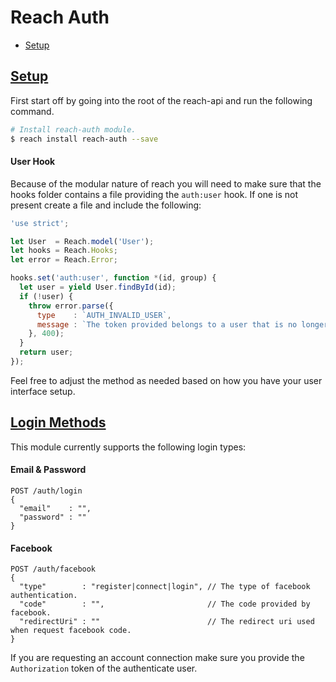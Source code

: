 # Reach Auth

  - [Setup](#setup)

## [Setup](#setup)

First start off by going into the root of the reach-api and run the following command.

```sh
# Install reach-auth module.
$ reach install reach-auth --save
```

#### User Hook

Because of the modular nature of reach you will need to make sure that the hooks folder contains a file providing the `auth:user` hook. If one is not present create a file and include the following:

```js
'use strict';

let User  = Reach.model('User');
let hooks = Reach.Hooks;
let error = Reach.Error;

hooks.set('auth:user', function *(id, group) {
  let user = yield User.findById(id);
  if (!user) {
    throw error.parse({
      type    : `AUTH_INVALID_USER`,
      message : `The token provided belongs to a user that is no longer accessible.`
    }, 400);
  }
  return user;
});
```

Feel free to adjust the method as needed based on how you have your user interface setup.

## [Login Methods](#login-methods)

This module currently supports the following login types:

#### Email & Password

```
POST /auth/login
{
  "email"    : "",
  "password" : ""
}
```

#### Facebook

```
POST /auth/facebook
{
  "type"        : "register|connect|login", // The type of facebook authentication.
  "code"        : "",                       // The code provided by facebook.
  "redirectUri" : ""                        // The redirect uri used when request facebook code.
}
```

If you are requesting an account connection make sure you provide the `Authorization` token of the authenticate user.